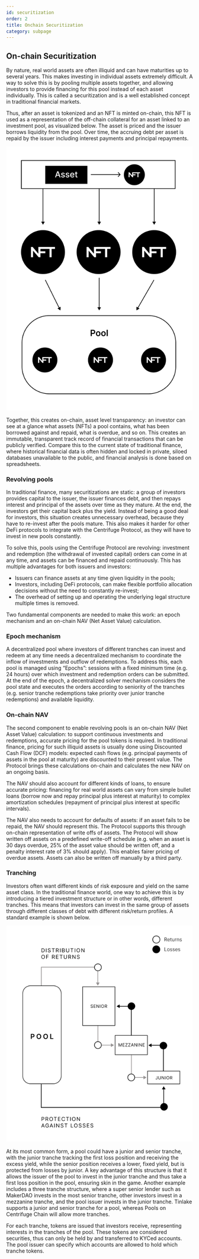 ```yaml
---
id: securitization
order: 2
title: Onchain Securitization
category: subpage
---
```


## On-chain Securitization
By nature, real world assets are often illiquid and can have maturities up to several years. This makes investing in individual assets extremely difficult. A way to solve this is by pooling multiple assets together, and allowing investors to provide financing for this pool instead of each asset individually. This is called a securitization and is a well established concept in traditional financial markets.

Thus, after an asset is tokenized and an NFT is minted on-chain, this NFT is used as a representation of the off-chain collateral for an asset linked to an investment pool, as visualized below. The asset is priced and the issuer borrows liquidity from the pool. Over time, the accruing debt per asset is repaid by the issuer including interest payments and principal repayments.

![](./images/pooling.png#width=25%;)

Together, this creates on-chain, asset level transparency: an investor can see at a glance what assets (NFTs) a pool contains, what has been borrowed against and repaid, what is overdue, and so on. This creates an immutable, transparent track record of financial transactions that can be publicly verified. Compare this to the current state of traditional finance, where historical financial data is often hidden and locked in private, siloed databases unavailable to the public, and financial analysis is done based on spreadsheets. 

### Revolving pools
In traditional finance, many securitizations are static: a group of investors provides capital to the issuer, the issuer finances debt, and then repays interest and principal of the assets over time as they mature. At the end, the investors get their capital back plus the yield. Instead of being a good deal for investors, this situation creates unnecessary overhead, because they have to re-invest after the pools mature. This also makes it harder for other DeFi protocols to integrate with the Centrifuge Protocol, as they will have to invest in new pools constantly.

To solve this, pools using the Centrifuge Protocol are revolving: investment and redemption (the withdrawal of invested capital) orders can come in at any time, and assets can be financed and repaid continuously. This has multiple advantages for both issuers and investors:
- Issuers can finance assets at any time given liquidity in the pools;
- Investors, including DeFi protocols, can make flexible portfolio allocation decisions without the need to constantly re-invest;
- The overhead of setting up and operating the underlying legal structure multiple times is removed.

Two fundamental components are needed to make this work: an epoch mechanism and an on-chain NAV (Net Asset Value) calculation.

### Epoch mechanism
A decentralized pool where investors of different tranches can invest and redeem at any time needs a decentralized mechanism to coordinate the inflow of investments and outflow of redemptions. To address this, each pool is managed using “Epochs”: sessions with a fixed minimum time (e.g. 24 hours) over which investment and redemption orders can be submitted. At the end of the epoch, a decentralized solver mechanism considers the pool state and executes the orders according to seniority of the tranches (e.g. senior tranche redemptions take priority over junior tranche redemptions) and available liquidity.

### On-chain NAV
The second component to enable revolving pools is an on-chain NAV (Net Asset Value) calculation: to support continuous investments and redemptions, accurate pricing for the pool tokens is required. In traditional finance, pricing for such illiquid assets is usually done using Discounted Cash Flow (DCF) models: expected cash flows (e.g. principal payments of assets in the pool at maturity) are discounted to their present value. The Protocol brings these calculations on-chain and calculates the new NAV on an ongoing basis.

The NAV should also account for different kinds of loans, to ensure accurate pricing: financing for real world assets can vary from simple bullet loans (borrow now and repay principal plus interest at maturity) to complex amortization schedules (repayment of principal plus interest at specific intervals).

The NAV also needs to account for defaults of assets: if an asset fails to be repaid, the NAV should represent this. The Protocol supports this through on-chain representation of write offs of assets. The Protocol will show written off assets on a predefined write-off schedule (e.g. when an asset is 30 days overdue, 25% of the asset value should be written off, and a penalty interest rate of 3% should apply). This enables fairer pricing of overdue assets. Assets can also be written off manually by a third party.   

### Tranching
Investors often want different kinds of risk exposure and yield on the same asset class. In the traditional finance world, one way to achieve this is by introducing a tiered investment structure or in other words, different tranches. This means that investors can invest in the same group of assets through different classes of debt with different risk/return profiles. A standard example is shown below.

![](./images/tranching.png#width=40%;)

At its most common form, a pool could have a junior and senior tranche, with the junior tranche tracking the first loss position and receiving the excess yield, while the senior position receives a lower, fixed yield, but is protected from losses by junior. A key advantage of this structure is that it allows the issuer of the pool to invest in the junior tranche and thus take a first loss position in the pool, ensuring skin in the game. Another example includes a three tranche structure, where a super senior lender such as MakerDAO invests in the most senior tranche, other investors invest in a mezzanine tranche, and the pool issuer invests in the junior tranche. Tinlake supports a junior and senior tranche for a pool, whereas Pools on Centrifuge Chain will allow more tranches.

For each tranche, tokens are issued that investors receive, representing interests in the tranches of the pool. These tokens are considered securities, thus can only be held by and transferred to KYCed accounts. The pool issuer can specify which accounts are allowed to hold which tranche tokens.
